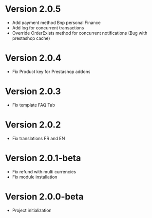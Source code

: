 # Version 2.0.5

- Add payment method Bnp personal Finance
- Add log for concurrent transactions
- Override OrderExists method for concurrent notifications (Bug with prestashop cache)  

# Version 2.0.4

- Fix Product key for Prestashop addons

# Version 2.0.3

- Fix template FAQ Tab

# Version 2.0.2

- Fix translations FR and EN

# Version 2.0.1-beta

- Fix refund with multi currencies
- Fix module installation 
 
# Version 2.0.0-beta

- Project initialization